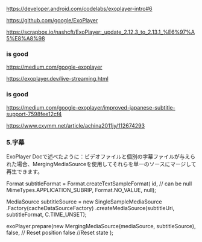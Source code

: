 https://developer.android.com/codelabs/exoplayer-intro#6

https://github.com/google/ExoPlayer


https://scrapbox.io/nashcft/ExoPlayer:_update_2.12.3_to_2.13.1_%E6%97%A5%E8%A8%98


### is good
https://medium.com/google-exoplayer


https://exoplayer.dev/live-streaming.html


### is good
https://medium.com/google-exoplayer/improved-japanese-subtitle-support-7598fee12cf4

https://www.cxymm.net/article/achina2011jy/112674293
### 5.字幕
ExoPlayer Docで述べたように：ビデオファイルと個別の字幕ファイルが与えられた場合、MergingMediaSourceを使用してそれらを単一のソースにマージして再生できます。

  Format subtitleFormat = Format.createTextSampleFormat(
                id, // can be null
                MimeTypes.APPLICATION_SUBRIP,
                Format.NO_VALUE,
                null);

  MediaSource subtitleSource = new SingleSampleMediaSource
                                .Factory(cacheDataSourceFactory)
                                .createMediaSource(subtitleUri, subtitleFormat, C.TIME_UNSET);

  exoPlayer.prepare(new MergingMediaSource(mediaSource, subtitleSource),
   false, // Reset position
   false //Reset state
  );
  
